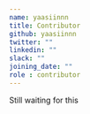 ```yaml
---
name: yaasiinnn
title: Contributor
github: yaasiinnn
twitter: ""
linkedin: ""
slack: ""
joining_date: ""
role : contributor
---
```


Still waiting for this
